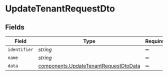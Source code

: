 # UpdateTenantRequestDto


## Fields

| Field                                                                                          | Type                                                                                           | Required                                                                                       | Description                                                                                    |
| ---------------------------------------------------------------------------------------------- | ---------------------------------------------------------------------------------------------- | ---------------------------------------------------------------------------------------------- | ---------------------------------------------------------------------------------------------- |
| `identifier`                                                                                   | *string*                                                                                       | :heavy_minus_sign:                                                                             | N/A                                                                                            |
| `name`                                                                                         | *string*                                                                                       | :heavy_minus_sign:                                                                             | N/A                                                                                            |
| `data`                                                                                         | [components.UpdateTenantRequestDtoData](../../models/components/updatetenantrequestdtodata.md) | :heavy_minus_sign:                                                                             | N/A                                                                                            |